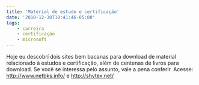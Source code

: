 ```yaml
---
title: 'Material de estudo e certificação'
date: '2010-12-30T10:41:46-05:00'
tags:
    - carreira
    - certificação
    - microsoft
---
```


Hoje eu descobrí dois sites bem bacanas para download de material relacionado à estudos e certificação, além de centenas de livros para download. Se você se interessa pelo assunto, vale a pena conferir. Acesse: <http://www.netbks.info/> e <http://shytex.net/>
